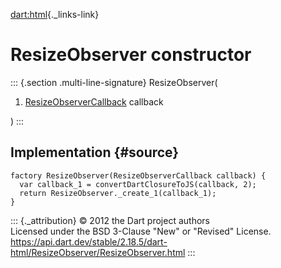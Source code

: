 [dart:html](../../dart-html/dart-html-library){._links-link}

ResizeObserver constructor
==========================

::: {.section .multi-line-signature}
ResizeObserver(

1.  [ResizeObserverCallback](../resizeobservercallback) callback

)
:::

Implementation {#source}
--------------

``` {.language-dart data-language="dart"}
factory ResizeObserver(ResizeObserverCallback callback) {
  var callback_1 = convertDartClosureToJS(callback, 2);
  return ResizeObserver._create_1(callback_1);
}
```

::: {._attribution}
© 2012 the Dart project authors\
Licensed under the BSD 3-Clause \"New\" or \"Revised\" License.\
<https://api.dart.dev/stable/2.18.5/dart-html/ResizeObserver/ResizeObserver.html>
:::
